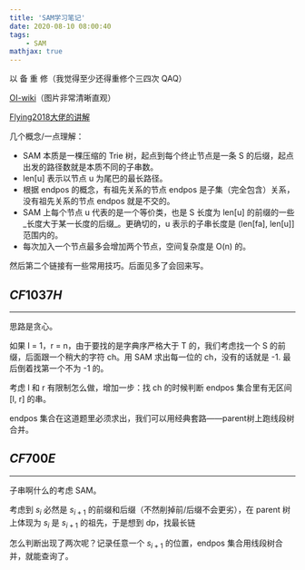 ```yaml
---
title: 'SAM学习笔记'
date: 2020-08-10 08:00:40
tags: 
    - SAM
mathjax: true
---
```


以 备 重 修（我觉得至少还得重修个三四次 QAQ）

[OI-wiki](https://oi-wiki.org/string/sam/)（图片非常清晰直观）

[Flying2018大佬的讲解](https://www.cnblogs.com/Flying2018/p/13444085.html)

几个概念/一点理解：

* SAM 本质是一棵压缩的 Trie 树，起点到每个终止节点是一条 S 的后缀，起点出发的路径数就是本质不同的子串数。
* len[u] 表示以节点 u 为尾巴的最长路径。
* 根据 endpos 的概念，有祖先关系的节点 endpos 是子集（完全包含）关系，没有祖先关系的节点 endpos 就是不交的。
* SAM 上每个节点 u 代表的是一个等价类，也是 S 长度为 len[u] 的前缀的一些_长度大于某一长度的后缀_。更确切的，u 表示的子串长度是 (len[fa], len[u]] 范围内的。
* 每次加入一个节点最多会增加两个节点，空间复杂度是 O(n) 的。

然后第二个链接有一些常用技巧。后面见多了会回来写。

## $CF1037H$
-----

思路是贪心。

如果 l = 1，r = n，由于要找的是字典序严格大于 T 的，我们考虑找一个 S 的前缀，后面跟一个稍大的字符 ch。用 SAM 求出每一位的 ch，没有的话就是 -1. 最后倒着找第一个不为 -1 的。

考虑 l 和 r 有限制怎么做，增加一步：找 ch 的时候判断 endpos 集合里有无区间 [l, r] 的串。

endpos 集合在这道题里必须求出，我们可以用经典套路——parent树上跑线段树合并。

## $CF700E$
-----

子串啊什么的考虑 SAM。

考虑到 $s_i$ 必然是 $s_{i + 1}$ 的前缀和后缀（不然削掉前/后缀不会更劣），在 parent 树上体现为 $s_i$ 是 $s_{i + 1}$ 的祖先，于是想到 dp，找最长链

怎么判断出现了两次呢？记录任意一个 $s_{i + 1}$ 的位置，endpos 集合用线段树合并，就能查询了。
